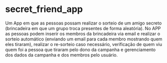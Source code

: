 # secret_friend_app

Um App em que as pessoas possam realizar o sorteio de um amigo secreto (brincadeira em que um grupo troca presentes de forma aleatória). No APP as pessoas podem inserir os membros da brincadeira via email e realizar o sorteio automático (enviando um email para cada membro mostrando quem eles tiraram), realizar o re-sorteio caso necessário, verificação de quem viu quem foi a pessoa que tiraram pelo dono da campanha e gerenciamento dos dados da campanha e dos membros pelo usuário.
